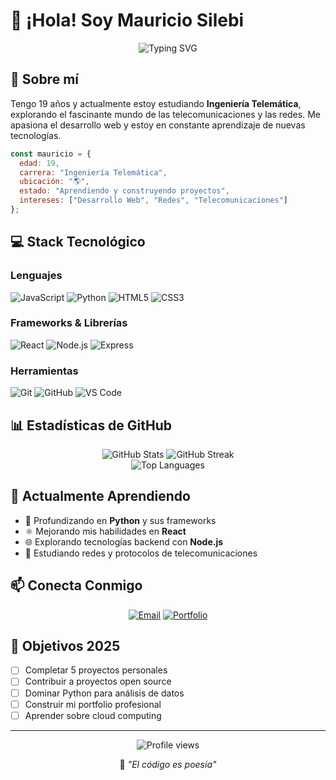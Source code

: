 # 👋 ¡Hola! Soy Mauricio Silebi

<div align="center">
  <img src="https://readme-typing-svg.herokuapp.com?font=Fira+Code&pause=1000&color=2E9EF7&center=true&vCenter=true&width=435&lines=Estudiante+de+Ingeniería+Telemática;Desarrollador+Web+en+Formación;Apasionado+por+la+Tecnología" alt="Typing SVG" />
</div>

## 🚀 Sobre mí

Tengo 19 años y actualmente estoy estudiando **Ingeniería Telemática**, explorando el fascinante mundo de las telecomunicaciones y las redes. Me apasiona el desarrollo web y estoy en constante aprendizaje de nuevas tecnologías.

```javascript
const mauricio = {
  edad: 19,
  carrera: "Ingeniería Telemática",
  ubicación: "🌎",
  estado: "Aprendiendo y construyendo proyectos",
  intereses: ["Desarrollo Web", "Redes", "Telecomunicaciones"]
};
```

## 💻 Stack Tecnológico

### Lenguajes
![JavaScript](https://img.shields.io/badge/-JavaScript-F7DF1E?style=for-the-badge&logo=javascript&logoColor=black)
![Python](https://img.shields.io/badge/-Python-3776AB?style=for-the-badge&logo=python&logoColor=white)
![HTML5](https://img.shields.io/badge/-HTML5-E34F26?style=for-the-badge&logo=html5&logoColor=white)
![CSS3](https://img.shields.io/badge/-CSS3-1572B6?style=for-the-badge&logo=css3&logoColor=white)

### Frameworks & Librerías
![React](https://img.shields.io/badge/-React-61DAFB?style=for-the-badge&logo=react&logoColor=black)
![Node.js](https://img.shields.io/badge/-Node.js-339933?style=for-the-badge&logo=node.js&logoColor=white)
![Express](https://img.shields.io/badge/-Express-000000?style=for-the-badge&logo=express&logoColor=white)

### Herramientas
![Git](https://img.shields.io/badge/-Git-F05032?style=for-the-badge&logo=git&logoColor=white)
![GitHub](https://img.shields.io/badge/-GitHub-181717?style=for-the-badge&logo=github&logoColor=white)
![VS Code](https://img.shields.io/badge/-VS%20Code-007ACC?style=for-the-badge&logo=visual-studio-code&logoColor=white)

## 📊 Estadísticas de GitHub

<div align="center">
  <img src="https://github-readme-stats.vercel.app/api?username=MauricioSilebiC&show_icons=true&theme=tokyonight&hide_border=true" alt="GitHub Stats" />
  <img src="https://github-readme-streak-stats.herokuapp.com/?user=MauricioSilebiC&theme=tokyonight&hide_border=true" alt="GitHub Streak" />
</div>

<div align="center">
  <img src="https://github-readme-stats.vercel.app/api/top-langs/?username=MauricioSilebiC&layout=compact&theme=tokyonight&hide_border=true" alt="Top Languages" />
</div>

## 🌱 Actualmente Aprendiendo

- 🐍 Profundizando en **Python** y sus frameworks
- ⚛️ Mejorando mis habilidades en **React**
- 🌐 Explorando tecnologías backend con **Node.js**
- 📡 Estudiando redes y protocolos de telecomunicaciones

## 📫 Conecta Conmigo

<div align="center">
  
[![Email](https://img.shields.io/badge/-Email-EA4335?style=for-the-badge&logo=gmail&logoColor=white)](mailto:msilebi@unibarranquilla.edu.co)
[![Portfolio](https://img.shields.io/badge/-Portfolio-000000?style=for-the-badge&logo=vercel&logoColor=white)](soon)

</div>

## 🎯 Objetivos 2025

- [ ] Completar 5 proyectos personales
- [ ] Contribuir a proyectos open source
- [ ] Dominar Python para análisis de datos
- [ ] Construir mi portfolio profesional
- [ ] Aprender sobre cloud computing

---

<div align="center">
  <img src="https://komarev.com/ghpvc/?username=MauricioSilebiC&color=blueviolet&style=for-the-badge" alt="Profile views" />
  
  💙 *"El código es poesía"*
</div>
